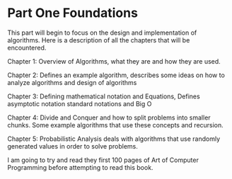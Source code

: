 # Part One Foundations

This part will begin to focus on the design and implementation of algorithms. Here
is a description of all the chapters that will be encountered.

Chapter 1: Overview of Algorithms, what they are and how they are used.

Chapter 2: Defines an example algorithm, describes some ideas on how to
analyze algorithms and design of algorithms

Chapter 3: Defining mathematical notation and Equations, Defines asymptotic notation
standard notations and Big O

Chapter 4: Divide and Conquer and how to split problems into smaller chunks. Some
example algorithms that use these concepts and recursion.

Chapter 5: Probabilistic Analysis deals with algorithms that use randomly generated
values in order to solve problems.

I am going to try and read they first 100 pages of Art of Computer Programming
before attempting to read this book.
